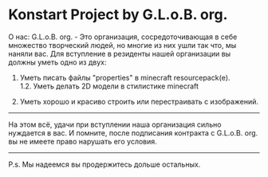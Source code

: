 # Konstart Project by G.L.o.B. org.
О нас:
G.L.o.B. org. - Это организация, сосредоточивающая в себе множество творческий людей, но многие из них ушли так что, мы наняли вас. Для вступление в резиденты нашей организации вы должны уметь одно из двух:
1. Уметь писать файлы "properties" в minecraft resourcepack(е).                
1.2. Уметь делать 2D модели в стилистике minecraft

2. Уметь хорошо и красиво строить или перестраивать с изображений.
-------------------------------------------------------------------------------------------

На этом всё, удачи при вступлении наша организация сильно нуждается в вас. И помните, после подписания контракта с G.L.o.B. org. вы не имеете право нарушать его условия.

-------------------------------------------------------------------------------------------
P.s. Мы надеемся вы продержитесь дольше остальных.
